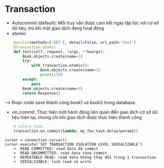 # Transaction

* Autocommit (default): Mỗi truy vấn được cam kết ngay lập tức với cơ sở dữ liệu, trừ khi một giao dịch đang hoạt động
* atomic

```python
    @action(methods=['GET'], detail=False, url_path='test')
    @transaction.atomic
    def test(self, request, *args, **kwargs):
        Book.objects.create(name=1)
        try:
            with transaction.atomic():
                Book.objects.create(name=2)
                print(1/0)
        except:
            pass
        Book.objects.create(name=3)
        return Response()
```

\--> Đoạn code save thành công book1 và book3 trong database.

* on\_commit: Thực hiện một hành động liên quan đến giao dịch cơ sở dữ liệu hiện tại, nhưng chỉ khi giao dịch được thực hiện thành công

```python
    # celery task
    transaction.on_commit(lambda: my_fav_task.delay(param1))
```

```
cursor = connection.cursor()
cursor.execute('SET TRANSACTION ISOLATION LEVEL SERIALIZABLE')
    +  READ COMMITTED: read data đã commit
    +  READ UNCOMMITTED: read data chưa commit
    +  REPEATABLE READ: read data không thay đổi trong 1 transaction
    +  SERIALIZABLE: lock read và write
```

